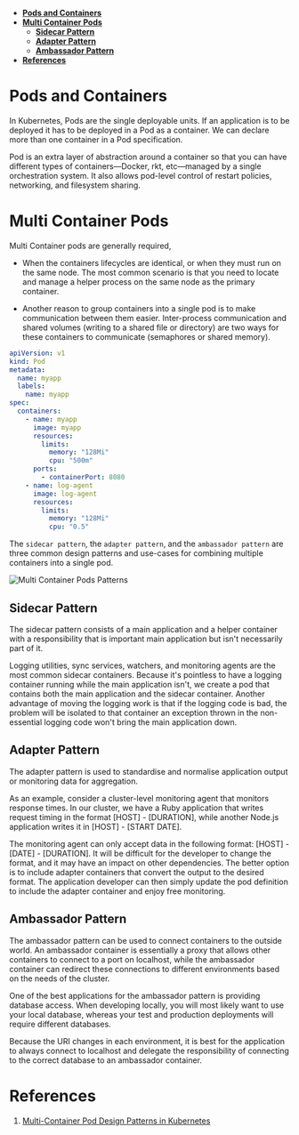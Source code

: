 - [**Pods and Containers**](#pods-and-containers)
- [**Multi Container Pods**](#multi-container-pods)
  - [**Sidecar Pattern**](#sidecar-pattern)
  - [**Adapter Pattern**](#adapter-pattern)
  - [**Ambassador Pattern**](#ambassador-pattern)
- [**References**](#references)
# **Pods and Containers**

In Kubernetes, Pods are the single deployable units. If an application is to be deployed it has to be deployed in a Pod as a container. We can declare more than one container in a Pod specification.

Pod is an extra layer of abstraction around a container so that you can have different types of containers—Docker, rkt, etc—managed by a single orchestration system. It also allows pod-level control of restart policies, networking, and filesystem sharing.

# **Multi Container Pods**

Multi Container pods are generally required,

- When the containers lifecycles are identical, or when they must run on the same node. The most common scenario is that you need to locate and manage a helper process on the same node as the primary container.

- Another reason to group containers into a single pod is to make communication between them easier. Inter-process communication and shared volumes (writing to a shared file or directory) are two ways for these containers to communicate (semaphores or shared memory).

```yaml
apiVersion: v1
kind: Pod
metadata:
  name: myapp
  labels:
    name: myapp
spec:
  containers:
    - name: myapp
      image: myapp
      resources:
        limits:
          memory: "128Mi"
          cpu: "500m"
      ports:
        - containerPort: 8080
    - name: log-agent
      image: log-agent
      resources:
        limits:
          memory: "128Mi"
          cpu: "0.5"
```

The `sidecar pattern`, the `adapter pattern`, and the `ambassador pattern` are three common design patterns and use-cases for combining multiple containers into a single pod.

![Multi Container Pods Patterns](https://matthewpalmer.net/kubernetes-app-developer/multi-container-pod-design.png)

## **Sidecar Pattern**

The sidecar pattern consists of a main application and a helper container with a responsibility that is important main application but isn't necessarily part of it.

Logging utilities, sync services, watchers, and monitoring agents are the most common sidecar containers. Because it's pointless to have a logging container running while the main application isn't, we create a pod that contains both the main application and the sidecar container. Another advantage of moving the logging work is that if the logging code is bad, the problem will be isolated to that container an exception thrown in the non-essential logging code won't bring the main application down.

## **Adapter Pattern**

The adapter pattern is used to standardise and normalise application output or monitoring data for aggregation.

As an example, consider a cluster-level monitoring agent that monitors response times. In our cluster, we have a Ruby application that writes request timing in the format [HOST] - [DURATION], while another Node.js application writes it in [HOST] - [START DATE].

The monitoring agent can only accept data in the following format: [HOST] - [DATE] - [DURATION]. It will be difficult for the developer to change the format, and it may have an impact on other dependencies. The better option is to include adapter containers that convert the output to the desired format. The application developer can then simply update the pod definition to include the adapter container and enjoy free monitoring.

## **Ambassador Pattern**

The ambassador pattern can be used to connect containers to the outside world. An ambassador container is essentially a proxy that allows other containers to connect to a port on localhost, while the ambassador container can redirect these connections to different environments based on the needs of the cluster.

One of the best applications for the ambassador pattern is providing database access. When developing locally, you will most likely want to use your local database, whereas your test and production deployments will require different databases.

Because the URI changes in each environment, it is best for the application to always connect to localhost and delegate the responsibility of connecting to the correct database to an ambassador container.

# **References**

1. [Multi-Container Pod Design Patterns in Kubernetes](https://matthewpalmer.net/kubernetes-app-developer/articles/multi-container-pod-design-patterns.html)